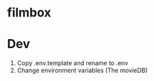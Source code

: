 # filmbox

# Dev

1. Copy .env.template and rename to .env
2. Change environment variables (The movieDB)
